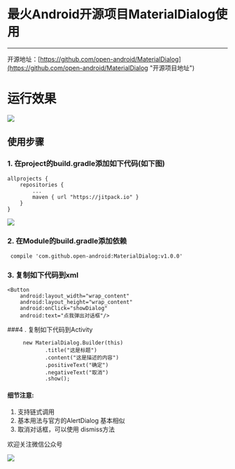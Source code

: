 # 最火Android开源项目MaterialDialog使用
---
开源地址：[https://github.com/open-android/MaterialDialog](https://github.com/open-android/MaterialDialog "开源项目地址")

# 运行效果
![](http://i.imgur.com/CPorLY3.gif)


## 使用步骤

### 1. 在project的build.gradle添加如下代码(如下图)

	allprojects {
	    repositories {
	        ...
	        maven { url "https://jitpack.io" }
	    }
	}

![](http://oi5nqn6ce.bkt.clouddn.com/itheima/booster/code/jitpack.png)


### 2. 在Module的build.gradle添加依赖

     compile 'com.github.open-android:MaterialDialog:v1.0.0'


### 3. 复制如下代码到xml

    <Button
        android:layout_width="wrap_content"
        android:layout_height="wrap_content"
        android:onClick="showDialog"
        android:text="点我弹出对话框"/>

###4 . 复制如下代码到Activity

		 new MaterialDialog.Builder(this)
                .title("这是标题")
                .content("这是描述的内容")
                .positiveText("确定")
                .negativeText("取消")
                .show();

#### 细节注意:

1. 支持链式调用
2. 基本用法与官方的AlertDialog 基本相似
3. 取消对话框，可以使用 dismiss方法

		


欢迎关注微信公众号

![](http://oi5nqn6ce.bkt.clouddn.com/itheima/booster/code/qrcode.png)
